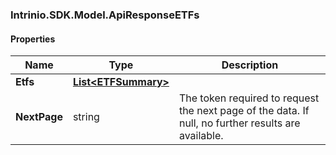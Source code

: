 [//]: # (CLASS:Intrinio.SDK.Model.ApiResponseETFs)

[//]: # (KIND:object)

### Intrinio.SDK.Model.ApiResponseETFs
#### Properties

[//]: # (START_DEFINITION)

Name | Type | Description
------------ | ------------- | -------------
**Etfs** | [**List&lt;ETFSummary&gt;**](ETFSummary.md) |  &nbsp;
**NextPage** | string | The token required to request the next page of the data. If null, no further results are available. &nbsp;

[//]: # (END_DEFINITION)


[//]: # (CONTAINED_CLASS:Intrinio.SDK.Model.ETFSummary)


